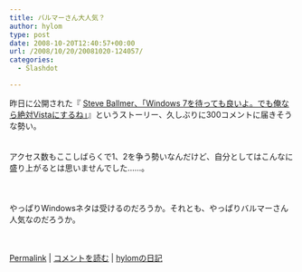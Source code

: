 ```yaml
---
title: バルマーさん大人気？
author: hylom
type: post
date: 2008-10-20T12:40:57+00:00
url: /2008/10/20/20081020-124057/
categories:
  - Slashdot

---
```

昨日に公開された『 [Steve Ballmer、「Windows 7を待っても良いよ。でも俺なら絶対Vistaにするね」][1]』というストーリー、久しぶりに300コメントに届きそうな勢い。  
</br>   
アクセス数もここしばらくで1、2を争う勢いなんだけど、自分としてはこんなに盛り上がるとは思いませんでした……。</br>  
</br>   
やっぱりWindowsネタは受けるのだろうか。それとも、やっぱりバルマーさん人気なのだろうか。</br>  
</br> 

   [Permalink][2] |    [コメントを読む][3] |    [hylomの日記][4] 

</br>

 [1]: http://slashdot.jp/article.pl?sid=08/10/19/0651213
 [2]: http://slashdot.jp/~hylom/journal/455837
 [3]: http://slashdot.jp/~hylom/journal/455837#acomments
 [4]: http://slashdot.jp/~hylom/journal/
